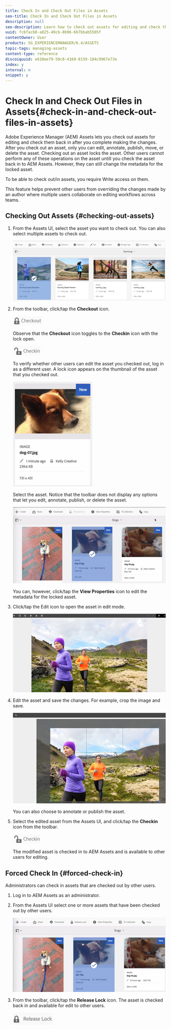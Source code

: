 ```yaml
---
title: Check In and Check Out Files in Assets
seo-title: Check In and Check Out Files in Assets
description: null
seo-description: Learn how to check out assets for editing and check them back in after the changes are complete.
uuid: fc6facb8-a825-49cb-8b96-6b7bbab5505f
contentOwner: User
products: SG_EXPERIENCEMANAGER/6.4/ASSETS
topic-tags: managing-assets
content-type: reference
discoiquuid: e610ee79-50c8-4169-8159-184c9967e73e
index: y
internal: n
snippet: y
---
```


# Check In and Check Out Files in Assets{#check-in-and-check-out-files-in-assets}

Adobe Experience Manager (AEM) Assets lets you check out assets for editing and check them back in after you complete making the changes. After you check out an asset, only you can edit, annotate, publish, move, or delete the asset. Checking out an asset locks the asset. Other users cannot perform any of these operations on the asset untill you check the asset back in to AEM Assets. However, they can still change the metadata for the locked asset.

To be able to check out/in assets, you require Write access on them.

This feature helps prevent other users from overriding the changes made by an author where multiple users collaborate on editing workflows across teams.

## Checking Out Assets {#checking-out-assets}

1. From the Assets UI, select the asset you want to check out. You can also select multiple assets to check out.

   ![](assets/chlimage_1-481.png)

1. From the toolbar, click/tap the **Checkout** icon.

   ![](assets/chlimage_1-482.png)

   Observe that the **Checkout** icon toggles to the **Checkin** icon with the lock open.

   ![](assets/chlimage_1-483.png)

   To verify whether other users can edit the asset you checked out, log in as a different user. A lock icon appears on the thumbnail of the asset that you checked out.

   ![](assets/chlimage_1-484.png)

   Select the asset. Notice that the toolbar does not display any options that let you edit, annotate, publish, or delete the asset.

   ![](assets/chlimage_1-485.png)

   You can, however, click/tap the **View Properties** icon to edit the metadata for the locked asset.

1. Click/tap the Edit icon to open the asset in edit mode.

   ![](assets/chlimage_1-486.png)

1. Edit the asset and save the changes. For example, crop the image and save. 

   ![](assets/chlimage_1-487.png)

   You can also choose to annotate or publish the asset.

1. Select the edited asset from the Assets UI, and click/tap the **Checkin** icon from the toolbar.

   ![](assets/chlimage_1-488.png)

   The modified asset is checked in to AEM Assets and is available to other users for editing.

## Forced Check In {#forced-check-in}

Administrators can check in assets that are checked out by other users.

1. Log in to AEM Assets as an administrator.
1. From the Assets UI select one or more assets that have been checked out by other users.

   ![](assets/chlimage_1-489.png)

1. From the toolbar, click/tap the **Release Lock** icon. The asset is checked back in and available for edit to other users.

   ![](assets/chlimage_1-490.png)

